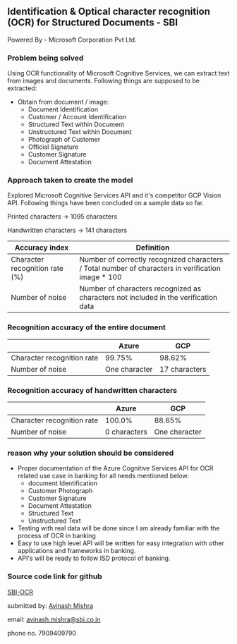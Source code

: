 ## Identification & Optical character recognition (OCR) for Structured Documents - SBI

Powered By - Microsoft Corporation Pvt Ltd.

### Problem being solved
Using OCR functionality of Microsoft Cognitive Services, we can extract text from images and documents.
Following things are supposed to be extracted:
- Obtain from document / image:
    - Document Identification
    - Customer / Account Identification
    - Structured Text within Document
    - Unstructured Text within Document
    - Photograph of Customer
    - Official Signature
    - Customer Signature
    - Document Attestation
### Approach taken to create the model
Explored Microsoft Cognitive Services API and it's competitor GCP Vision API.
Following things have been concluded on a sample data so far. 

Printed characters -> 1095 characters

Handwritten characters -> 141 characters

| Accuracy index |	Definition |
| ------------- | ------------- |
| Character recognition rate (%) |	Number of correctly recognized characters / Total number of characters in verification image * 100  |
| Number of noise |	Number of characters recognized as characters not included in the verification data  |

### Recognition accuracy of the entire document


| | Azure  | GCP |
| ----|------------- | ------------- |
|Character recognition rate|	99.75%|	98.62%  |
| Number of noise|	One character|	17 characters  |

	

### Recognition accuracy of handwritten characters

| | Azure  | GCP |
| ----|------------- | ------------- |
|Character recognition rate|	100.0%|	88.65% |
| Number of noise|	0 characters|	One character  |

### reason why your solution should be considered

- Proper documentation of the Azure Cognitive Services API for OCR related use case in banking for all needs mentioned below: 
    - document Identification
    - Customer Photograph
    - Customer Signature
    - Document Attestation
    - Structured Text
    - Unstructured Text
- Testing with real data will be done since I am already familiar with the process of OCR in banking
- Easy to use high level API will be written for easy integration with other applications and frameworks in banking. 
- API's will be ready to follow ISD protocol of banking. 

### Source code link for github
[SBI-OCR](https://github.com/avinash-mishra/sbi-ocr)

submitted by: [Avinash Mishra](https://github.com/avinash-mishra)

email: avinash.mishra@sbi.co.in

phone no. 7909409790